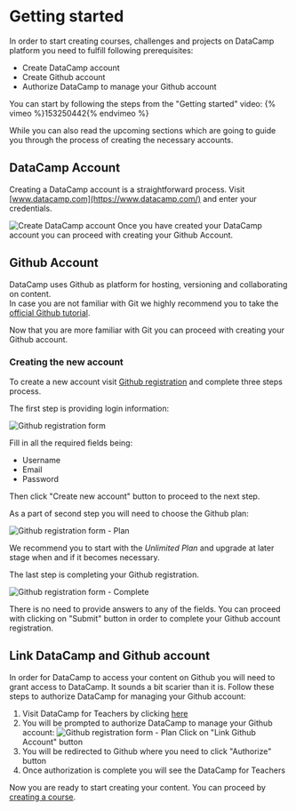 # Getting started

In order to start creating courses, challenges and projects on DataCamp platform you need to fulfill following prerequisites:

- Create DataCamp account
- Create Github account
- Authorize DataCamp to manage your Github account

You can start by following the steps from the "Getting started" video:
{% vimeo %}153250442{% endvimeo %}

While you can also read the upcoming sections which are going to guide you through the process of creating the necessary accounts.

## DataCamp Account

Creating a DataCamp account is a straightforward process. Visit [www.datacamp.com](https://www.datacamp.com/) and enter your credentials.

![Create DataCamp account](/images/prerequisites/create-datacamp-account.png)
Once you have created your DataCamp account you can proceed with creating your Github Account.

## Github Account

DataCamp uses Github as platform for hosting, versioning and collaborating on content.  
In case you are not familiar with Git we highly recommend you to take the [official Github tutorial](https://try.github.io).

Now that you are more familiar with Git you can proceed with creating your Github account.

### Creating the new account
To create a new account visit [Github registration](https://github.com/join?source=header-home) and complete three steps process.

The first step is providing login information:

![Github registration form](/images/prerequisites/1-join-github.png)

Fill in all the required fields being:
- Username
- Email
- Password

Then click "Create new account" button to proceed to the next step.

As a part of second step you will need to choose the Github plan:

![Github registration form - Plan](/images/prerequisites/2-select-github-plan.png)

We recommend you to start with the _Unlimited Plan_ and upgrade at later stage when and if it becomes necessary.

The last step is completing your Github registration.

![Github registration form - Complete](/images/prerequisites/3-complete-github.png)

There is no need to provide answers to any of the fields. You can proceed with clicking on "Submit" button in order to complete your Github account registration.

## Link DataCamp and Github account

In order for DataCamp to access your content on Github you will need to grant access to DataCamp. It sounds a bit scarier than it is. Follow these steps to authorize DataCamp for managing your Github account:

1. Visit DataCamp for Teachers by clicking [here](https://www.datacamp.com/teach)
2. You will be prompted to authorize DataCamp to manage your Github account:
![Github registration form - Plan](/images/prerequisites/link-teach-authorize-github.png)
Click on "Link Github Account" button
3. You will be redirected to Github where you need to click "Authorize" button
4. Once authorization is complete you will see the DataCamp for Teachers

Now you are ready to start creating your content. You can proceed by [creating a course](/courses/README.md).